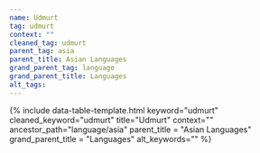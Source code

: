 ```yaml
---
name: Udmurt
tag: udmurt
context: ""
cleaned_tag: udmurt
parent_tag: asia
parent_title: Asian Languages
grand_parent_tag: language
grand_parent_title: Languages
alt_tags: 
---
```


{% include data-table-template.html 
  keyword="udmurt" 
  cleaned_keyword="udmurt" 
  title="Udmurt"
  context=""
  ancestor_path="language/asia" 
  parent_title = "Asian Languages"
  grand_parent_title = "Languages"
  alt_keywords=""
%}

